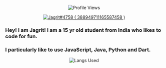 <p align="center" ## literally me <img src= "https://cdn.discordapp.com/emojis/894175687878017055.png?size=80" alt='stats' width="20px">

<p align="center"> <img src="https://komarev.com/ghpvc/?username=thecodersimp" alt="Profile Views" /> </p>  

<p align="center">
  <a href="https://discord.com/users/388949711165587458">
     <img src="https://discord.c99.nl/widget/theme-3/388949711165587458.png" alt="Jagrit#4758 ( 388949711165587458 )"/>
       </a>
</p>

### Hey! I am Jagrit! I am a 15 yr old student from India who likes to code for fun.
### I particularly like to use JavaScript, Java, Python and Dart.


<p align="center"> <img src="https://github-readme-stats.vercel.app/api/top-langs/?username=JagritParakh&theme=dark&layout=compact&langs_count=7" alt="Langs Used"/> </p>
